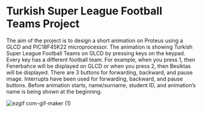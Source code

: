 # Turkish Super League Football Teams Project

The aim of the project is to design a short animation on Proteus using a GLCD and PIC18F45K22 microprocessor. The animation is showing Turkish Super League Football Teams on GLCD by pressing keys on the keypad. Every key has a different football team. For example, when you press 1, then Fenerbahce will be displayed on GLCD or when you press 2, then Besiktas will be displayed. There are 3 buttons for forwarding, backward, and pause image. Interrupts have been used for forwarding, backward, and pause buttons. Before animation starts, name/surname, student ID, and animation’s name is being shown at the beginning.

![ezgif com-gif-maker (1)](https://user-images.githubusercontent.com/22428774/142054879-c7ad836c-fcf7-455d-8215-dcb1a16473d7.gif)

